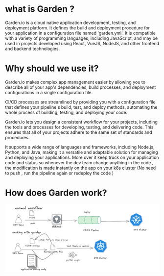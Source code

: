 # what is Garden ?
Garden.io is a cloud native application development, testing, and deployment platform. It defines the build and deployment procedure for your application in a configuration file named 'garden.yml'. It is compatible with a variety of programming languages, including JavaScript, and may be used in projects developed using React, VueJS, NodeJS, and other frontend and backend technologies.
# Why should we use it?
Garden.io makes complex app management easier by allowing you to describe all of your app's dependencies, build processes, and deployment configurations in a single configuration file.

CI/CD processes are streamlined by providing you with a configuration file that defines your pipeline's build, test, and deploy methods, automating the whole process of building, testing, and deploying your code.

Garden.io lets you design a consistent workflow for your projects, including the tools and processes for developing, testing, and delivering code. This ensures that all of your projects adhere to the same set of standards and procedures.

It supports a wide range of languages and frameworks, including Node.js, Python, and Java, making it a versatile and adaptable solution for managing and deploying your applications.
More over it keep truck on your application code and status so whenever the dev team change anything in the code , the modification is made instantly on the app on your k8s cluster (No need to push , run the pipeline again or redeploy the code )

# How does Garden work?
![Alt Text](https://github.com/jkhazri/OC-demo-Garden/blob/main/src/garden.png)

